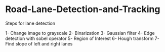 # Road-Lane-Detection-and-Tracking

Steps for lane detection

1- Change image to grayscale
2- Binarization
3- Gaussian filter
4- Edge detection with sobel operator
5- Region of Interest
6- Hough transform
7- Find slope of left and right lanes
